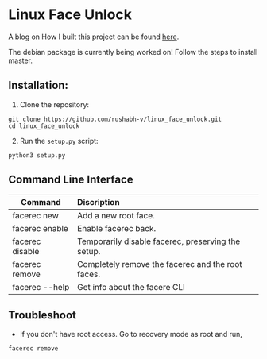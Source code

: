 
# Linux Face Unlock

A blog on How I built this project can be found [here](https://medium.com/analytics-vidhya/how-i-built-face-unlock-for-ubuntu-linux-a2b769d1fbc1).

The debian package is currently being worked on! Follow the steps to install master.
## Installation:
1. Clone the repository:

```
git clone https://github.com/rushabh-v/linux_face_unlock.git
cd linux_face_unlock
```


2. Run the `setup.py` script:

```
python3 setup.py
```
## Command Line Interface

| Command | Discription |
|---------|:------------|
| facerec new | Add a new root face.|
| facerec enable | Enable facerec back.|
| facerec disable | Temporarily disable facerec, preserving the setup. |
| facerec remove | Completely remove the facerec and the root faces.  |
| facerec --help | Get info about the facere CLI |



## Troubleshoot

* If you don't have root access. Go to recovery mode as root and run,

```
facerec remove
```




